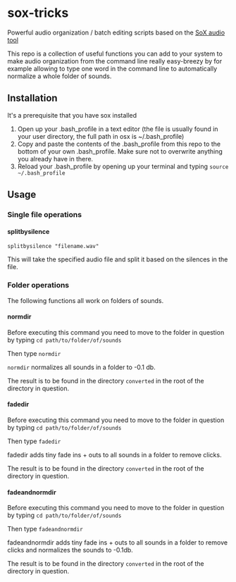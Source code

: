 # sox-tricks
Powerful audio organization / batch editing scripts based on the [SoX audio tool](http://sox.sourceforge.net/)

This repo is a collection of useful functions you can add to your system to make audio organization from the command line really easy-breezy by for example allowing to type one word in the command line to automatically normalize a whole folder of sounds. 

## Installation
It's a prerequisite that you have sox installed

1. Open up your .bash_profile in a text editor (the file is usually found in your user directory, the full path in osx is ~/.bash_profile) 
2. Copy and paste the contents of the .bash_profile from this repo to the bottom of your own .bash_profile. Make sure not to overwrite anything you already have in there. 
3. Reload your .bash_profile by opening up your terminal and typing `source ~/.bash_profile`

## Usage

### Single file operations

#### splitbysilence

`splitbysilence "filename.wav"`

This will take the specified audio file and split it based on the silences in the file. 

### Folder operations

The following functions all work on folders of sounds.

#### normdir

Before executing this command you need to move to the folder in question by typing `cd path/to/folder/of/sounds`

Then type `normdir`

`normdir` normalizes all sounds in a folder to -0.1 db. 

The result is to be found in the directory `converted` in the root of the directory in question.

#### fadedir

Before executing this command you need to move to the folder in question by typing `cd path/to/folder/of/sounds`

Then type `fadedir`

fadedir adds tiny fade ins + outs to all sounds in a folder to remove clicks. 

The result is to be found in the directory `converted` in the root of the directory in question.

#### fadeandnormdir
Before executing this command you need to move to the folder in question by typing `cd path/to/folder/of/sounds`

Then type `fadeandnormdir`

fadeandnormdir adds tiny fade ins + outs to all sounds in a folder to remove clicks and normalizes the sounds to -0.1db. 

The result is to be found in the directory `converted` in the root of the directory in question.
